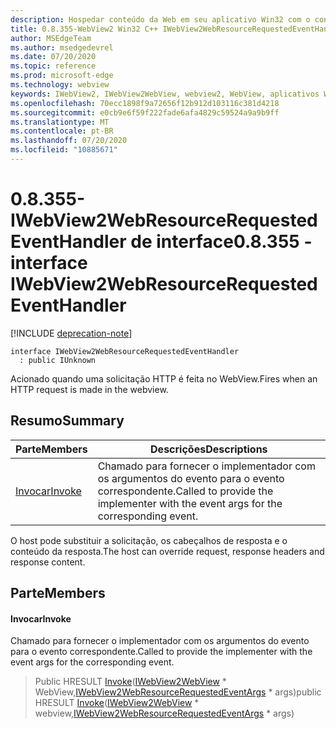 ```yaml
---
description: Hospedar conteúdo da Web em seu aplicativo Win32 com o controle WebView2 do Microsoft Edge
title: 0.8.355-WebView2 Win32 C++ IWebView2WebResourceRequestedEventHandler
author: MSEdgeTeam
ms.author: msedgedevrel
ms.date: 07/20/2020
ms.topic: reference
ms.prod: microsoft-edge
ms.technology: webview
keywords: IWebView2, IWebView2WebView, webview2, WebView, aplicativos Win32, Win32, Edge
ms.openlocfilehash: 70ecc1898f9a72656f12b912d103116c381d4218
ms.sourcegitcommit: e0cb9e6f59f222fade6afa4829c59524a9a9b9ff
ms.translationtype: MT
ms.contentlocale: pt-BR
ms.lasthandoff: 07/20/2020
ms.locfileid: "10885671"
---
```

# <span data-ttu-id="51f38-104">0.8.355-IWebView2WebResourceRequestedEventHandler de interface</span><span class="sxs-lookup"><span data-stu-id="51f38-104">0.8.355 - interface IWebView2WebResourceRequestedEventHandler</span></span> 

[!INCLUDE [deprecation-note](../../includes/deprecation-note.md)]

```
interface IWebView2WebResourceRequestedEventHandler
  : public IUnknown
```

<span data-ttu-id="51f38-105">Acionado quando uma solicitação HTTP é feita no WebView.</span><span class="sxs-lookup"><span data-stu-id="51f38-105">Fires when an HTTP request is made in the webview.</span></span>

## <span data-ttu-id="51f38-106">Resumo</span><span class="sxs-lookup"><span data-stu-id="51f38-106">Summary</span></span>

 <span data-ttu-id="51f38-107">Parte</span><span class="sxs-lookup"><span data-stu-id="51f38-107">Members</span></span>                        | <span data-ttu-id="51f38-108">Descrições</span><span class="sxs-lookup"><span data-stu-id="51f38-108">Descriptions</span></span>
--------------------------------|---------------------------------------------
[<span data-ttu-id="51f38-109">Invocar</span><span class="sxs-lookup"><span data-stu-id="51f38-109">Invoke</span></span>](#invoke) | <span data-ttu-id="51f38-110">Chamado para fornecer o implementador com os argumentos do evento para o evento correspondente.</span><span class="sxs-lookup"><span data-stu-id="51f38-110">Called to provide the implementer with the event args for the corresponding event.</span></span>

<span data-ttu-id="51f38-111">O host pode substituir a solicitação, os cabeçalhos de resposta e o conteúdo da resposta.</span><span class="sxs-lookup"><span data-stu-id="51f38-111">The host can override request, response headers and response content.</span></span>

## <span data-ttu-id="51f38-112">Parte</span><span class="sxs-lookup"><span data-stu-id="51f38-112">Members</span></span>

#### <span data-ttu-id="51f38-113">Invocar</span><span class="sxs-lookup"><span data-stu-id="51f38-113">Invoke</span></span> 

<span data-ttu-id="51f38-114">Chamado para fornecer o implementador com os argumentos do evento para o evento correspondente.</span><span class="sxs-lookup"><span data-stu-id="51f38-114">Called to provide the implementer with the event args for the corresponding event.</span></span>

> <span data-ttu-id="51f38-115">Public HRESULT [Invoke](#invoke)([IWebView2WebView](IWebView2WebView.md) \* WebView,[IWebView2WebResourceRequestedEventArgs](IWebView2WebResourceRequestedEventArgs.md) \* args)</span><span class="sxs-lookup"><span data-stu-id="51f38-115">public HRESULT [Invoke](#invoke)([IWebView2WebView](IWebView2WebView.md) \* webview,[IWebView2WebResourceRequestedEventArgs](IWebView2WebResourceRequestedEventArgs.md) \* args)</span></span>

